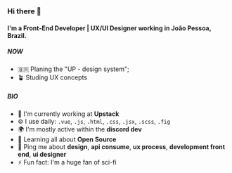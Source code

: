 


### Hi there 👋

#### I'm a Front-End Developer | UX/UI Designer working in João Pessoa, Brazil.

##### NOW

- 🇧🇷  Planing the "UP - design system";
- 🪴 Studing UX concepts

##### BIO

- 🏢 I'm currently working at **Upstack**
- ⚙️ I use daily: `.vue`, `.js`, `.html`, `.css`, `.jsx`, `.scss`, `.fig`
- 🌍 I'm mostly active within the **discord dev**
- 🌱 Learning all about **Open Source**
- 💬 Ping me about **design**, **api consume**, **ux process**, **development front end**, **ui designer**
- ⚡️ Fun fact: I'm a huge fan of sci-fi

